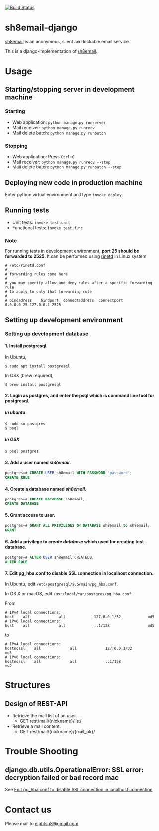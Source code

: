 [![Build Status](https://travis-ci.org/triplepy/sh8email-django.svg?branch=master)](https://travis-ci.org/triplepy/sh8email-django)

# sh8email-django
[sh8email](https://sh8.email) is an anonymous, silent and lockable email service.

This is a django-implementation of [sh8email](https://sh8.email).

# Usage

## Starting/stopping server in **development machine**

### Starting
- Web application: `python manage.py runserver`
- Mail receiver: `python manage.py runrecv`
- Mail delete batch: `python manage.py runbatch`

### Stopping
- Web application: Press `Ctrl+C`
- Mail receiver: `python manage.py runrecv --stop`
- Mail delete batch: `python manage.py runbatch --stop`

## Deploying new code in **production machine**
Enter python virtual environment and type `invoke deploy`.
 
## Running tests
- Unit tests: `invoke test.unit`
- Functional tests: `invoke test.func`

### Note
For running tests in development environment, **port 25 should be forwarded to 2525**.
It can be performed using [rinetd](https://boutell.com/rinetd/) in Linux system.
```
# /etc/rinetd.conf
#
# forwarding rules come here
#
# you may specify allow and deny rules after a specific forwarding rule
# to apply to only that forwarding rule
#
# bindadress    bindport  connectaddress  connectport
0.0.0.0 25 127.0.0.1 2525
```

## Setting up development environment

### Setting up development database

#### 1. Install postgresql.

In Ubuntu, 
```shell
$ sudo apt install postgresql
```

In OSX (brew required),
```shell
$ brew install postgresql
```

#### 2. Login as postgres, and enter the psql which is command line tool for postgresql.

##### In ubuntu
```shell
$ sudo su postgres
$ psql
```

##### In OSX
```shell
$ psql postgres
```

#### 3. Add a user named *sh8email*.
```sql
postgres=# CREATE USER sh8email WITH PASSWORD 'password';
CREATE ROLE
```

#### 4. Create a database named *sh8email*.
```sql
postgres=# CREATE DATABASE sh8email;
CREATE DATABASE
```

#### 5. Grant access to user.
```sql
postgres=# GRANT ALL PRIVILEGES ON DATABASE sh8email to sh8email;
GRANT
```

#### 6. Add a privilege to *create database* which used for creating test database.
```sql
postgres=# ALTER USER sh8email CREATEDB;
ALTER ROLE
```

#### 7. Edit pg_hba.conf to disable SSL connection in localhost connection.
In Ubuntu, edit `/etc/postgresql/9.5/main/pg_hba.conf`.

In OS X or macOS, edit `/usr/local/var/postgres/pg_hba.conf`.

From
```
# IPv4 local connections:
host    all             all             127.0.0.1/32            md5
# IPv6 local connections:
host    all             all             ::1/128                 md5
```
to
```
# IPv4 local connections:
hostnossl    all             all             127.0.0.1/32            md5
# IPv6 local connections:
hostnossl    all             all             ::1/128                 md5
```

# Structures

## Design of REST-API
- Retrieve the mail list of an user.
    - GET rest/mail/{nickname}/list/
- Retrieve a mail content.
    - GET rest/mail/{nickname}/{mail_pk}/

# Trouble Shooting

## django.db.utils.OperationalError: SSL error: decryption failed or bad record mac
See [Edit pg_hba.conf to disable SSL connection in localhost connection](https://github.com/triplepy/sh8email-django#7-edit-pg_hbaconf-to-disable-ssl-connection-in-localhost-connection).

# Contact us
Please mail to eightsh8@gmail.com.
